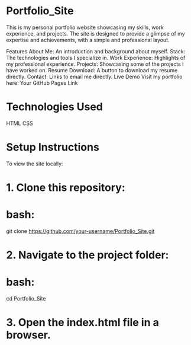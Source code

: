 # Portfolio_Site

This is my personal portfolio website showcasing my skills, work experience, and projects. The site is designed to provide a glimpse of my expertise and achievements, with a simple and professional layout.

Features
About Me: An introduction and background about myself.
Stack: The technologies and tools I specialize in.
Work Experience: Highlights of my professional experience.
Projects: Showcasing some of the projects I have worked on.
Resume Download: A button to download my resume directly.
Contact: Links to email me directly.
Live Demo
Visit my portfolio here: Your GitHub Pages Link

# Technologies Used
HTML
CSS

# Setup Instructions
To view the site locally:

# 1. Clone this repository:
# bash:
git clone https://github.com/your-username/Portfolio_Site.git

# 2. Navigate to the project folder:
# bash:
cd Portfolio_Site

# 3. Open the index.html file in a browser.
